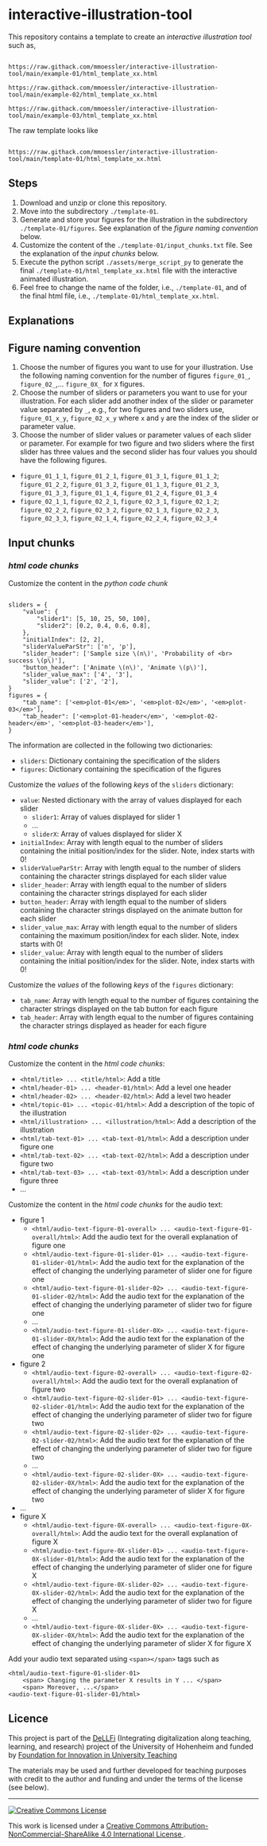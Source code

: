 # interactive-illustration-tool

This repository contains a template to create an *interactive illustration tool* such as,

```

https://raw.githack.com/mmoessler/interactive-illustration-tool/main/example-01/html_template_xx.html

https://raw.githack.com/mmoessler/interactive-illustration-tool/main/example-02/html_template_xx.html

https://raw.githack.com/mmoessler/interactive-illustration-tool/main/example-03/html_template_xx.html

```

The raw template looks like

```

https://raw.githack.com/mmoessler/interactive-illustration-tool/main/template-01/html_template_xx.html

```

## Steps

1) Download and unzip or clone this repository.
2) Move into the subdirectory `./template-01`.
3) Generate and store your figures for the illustration in the subdirectory `./template-01/figures`. See explanation of the *figure naming convention* below.
4) Customize the content of the `./template-01/input_chunks.txt` file. See the explanation of the *input chunks* below.
5) Execute the python script `./assets/merge_script_py` to generate the final `./template-01/html_template_xx.html` file with the interactive animated illustration.
6) Feel free to change the name of the folder, i.e., `./template-01`, and of the final html file, i.e., `./template-01/html_template_xx.html`. 

## Explanations

## Figure naming convention

1) Choose the number of figures you want to use for your illustration. Use the following naming convention for the number of figures `figure_01_`, `figure_02_`,... `figure_0X_` for `X` figures.
2) Choose the number of sliders or parameters you want to use for your illustration. For each slider add another index of the slider or parameter value separated by `_`, e.g., for two figures and two sliders use, `figure_01_x_y`, `figure_02_x_y` where `x` and `y` are the index of the slider or parameter value. 
3) Choose the number of slider values or parameter values of each slider or parameter. For example for two figure and two sliders where the first slider has three values and the second slider has four values you should have the following figures.
  * `figure_01_1_1`, `figure_01_2_1`, `figure_01_3_1`, `figure_01_1_2`; `figure_01_2_2`, `figure_01_3_2`, `figure_01_1_3`, `figure_01_2_3`, `figure_01_3_3`, `figure_01_1_4`, `figure_01_2_4`, `figure_01_3_4`
  * `figure_02_1_1`, `figure_02_2_1`, `figure_02_3_1`, `figure_02_1_2`; `figure_02_2_2`, `figure_02_3_2`, `figure_02_1_3`, `figure_02_2_3`, `figure_02_3_3`, `figure_02_1_4`, `figure_02_2_4`, `figure_02_3_4`
  
## Input chunks

### *html code chunks*

Customize the content in the *python code chunk*

````

sliders = {
    "value": {
        "slider1": [5, 10, 25, 50, 100],
        "slider2": [0.2, 0.4, 0.6, 0.8],
    },
    "initialIndex": [2, 2],
    "sliderValueParStr": ['n', 'p'],
    "slider_header": ['Sample size \(n\)', 'Probability of <br> success \(p\)'],
    "button_header": ['Animate \(n\)', 'Animate \(p\)'],
    "slider_value_max": ['4', '3'],
    "slider_value": ['2', '2'],
}
figures = {
    "tab_name": ['<em>plot-01</em>', '<em>plot-02</em>', '<em>plot-03</em>'],
    "tab_header": ['<em>plot-01-header</em>', '<em>plot-02-header</em>', '<em>plot-03-header</em>'],
}

````

<!-- Add your *slider* and *figure* specification. -->

The information are collected in the following two dictionaries:

 - `sliders`: Dictionary containing the specification of the sliders
 - `figures`: Dictionary containing the specification of the figures
 
Customize the *values* of the following *keys* of the `sliders` dictionary:

- `value`: Nested dictionary with the array of values displayed for each slider
  - `slider1`: Array of values displayed for slider 1
  - ...
  - `sliderX`: Array of values displayed for slider X
- `initialIndex`: Array with length equal to the number of sliders containing the initial position/index for the slider. Note, index starts with 0!
- `sliderValueParStr`: Array with length equal to the number of sliders containing the character strings displayed for each slider value
- `slider_header`: Array with length equal to the number of sliders containing the character strings displayed for each slider
- `button_header`: Array with length equal to the number of sliders containing the character strings displayed on the animate button for each slider
- `slider_value_max`: Array with length equal to the number of sliders containing the maximum position/index for each slider. Note, index starts with 0! 
- `slider_value`: Array with length equal to the number of sliders containing the initial position/index for the slider. Note, index starts with 0!

Customize the *values* of the following *keys* of the `figures` dictionary:

- `tab_name`: Array with length equal to the number of figures containing the character strings displayed on the tab button for each figure
- `tab_header`: Array with length equal to the number of figures containing the character strings displayed as header for each figure

### *html code chunks*

Customize the content in the *html code chunks*:

- `<html/title> ... <title/html>`: Add a title
- `<html/header-01> ... <header-01/html>`: Add a level one header
- `<html/header-02> ... <header-02/html>`: Add a level two header
- `<html/topic-01> ... <topic-01/html>`: Add a description of the topic of the illustration
- `<html/illustration> ... <illustration/html>`: Add a description of the illustration
- `<html/tab-text-01> ... <tab-text-01/html>`: Add a description under figure one
- `<html/tab-text-02> ... <tab-text-02/html>`: Add a description under figure two
- `<html/tab-text-03> ... <tab-text-03/html>`: Add a description under figure three
- ...

Customize the content in the *html code chunks* for the audio text:

- figure 1
  - `<html/audio-text-figure-01-overall> ... <audio-text-figure-01-overall/html>`: Add the audio text for the overall explanation of figure one
  - `<html/audio-text-figure-01-slider-01> ... <audio-text-figure-01-slider-01/html>`: Add the audio text for the explanation of the effect of changing the underlying parameter of slider one for figure one
  - `<html/audio-text-figure-01-slider-02> ... <audio-text-figure-01-slider-02/html>`: Add the audio text for the explanation of the effect of changing the underlying parameter of slider two for figure one
  - ...
  - `<html/audio-text-figure-01-slider-0X> ... <audio-text-figure-01-slider-0X/html>`: Add the audio text for the explanation of the effect of changing the underlying parameter of slider X for figure one
- figure 2
  - `<html/audio-text-figure-02-overall> ... <audio-text-figure-02-overall/html>`: Add the audio text for the overall explanation of figure two
  - `<html/audio-text-figure-02-slider-01> ... <audio-text-figure-02-slider-01/html>`: Add the audio text for the explanation of the effect of changing the underlying parameter of slider two for figure two
  - `<html/audio-text-figure-02-slider-02> ... <audio-text-figure-02-slider-02/html>`: Add the audio text for the explanation of the effect of changing the underlying parameter of slider two for figure two
  - ...
  - `<html/audio-text-figure-02-slider-0X> ... <audio-text-figure-02-slider-0X/html>`: Add the audio text for the explanation of the effect of changing the underlying parameter of slider X for figure two
- ...
- figure X
  - `<html/audio-text-figure-0X-overall> ... <audio-text-figure-0X-overall/html>`: Add the audio text for the overall explanation of figure X
  - `<html/audio-text-figure-0X-slider-01> ... <audio-text-figure-0X-slider-01/html>`: Add the audio text for the explanation of the effect of changing the underlying parameter of slider one for figure X
  - `<html/audio-text-figure-0X-slider-02> ... <audio-text-figure-0X-slider-02/html>`: Add the audio text for the explanation of the effect of changing the underlying parameter of slider two for figure X
  - ...
  - `<html/audio-text-figure-0X-slider-0X> ... <audio-text-figure-0X-slider-0X/html>`: Add the audio text for the explanation of the effect of changing the underlying parameter of slider X for figure X

Add your audio text separated using `<span></span>` tags such as

````
<html/audio-text-figure-01-slider-01>
    <span> Changing the parameter X results in Y ... </span>
    <span> Moreover, ...</span>
<audio-text-figure-01-slider-01/html>

````

## Licence

This project is part of the [DeLLFi](https://www.uni-hohenheim.de/en/project-dellfi) (Integrating digitalization along teaching, learning, and research) project of the University of Hohenheim and funded by [Foundation for Innovation in University Teaching](https://stiftung-hochschullehre.de/)

The materials may be used and further developed for teaching purposes with credit to the author and funding and under the terms of the license (see below).

<hr>

<a rel="license" href="http://creativecommons.org/licenses/by-nc-sa/4.0/">
<img alt="Creative Commons License" style="border-width:0" src="https://i.creativecommons.org/l/by-nc-sa/4.0/88x31.png" />
</a>

<br />

This work is licensed under a
<a rel="license" href="http://creativecommons.org/licenses/by-nc-sa/4.0/">Creative Commons Attribution-NonCommercial-ShareAlike 4.0 International License
</a>.